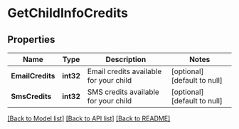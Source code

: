 # GetChildInfoCredits

## Properties
Name | Type | Description | Notes
------------ | ------------- | ------------- | -------------
**EmailCredits** | **int32** | Email credits available for your child | [optional] [default to null]
**SmsCredits** | **int32** | SMS credits available for your child | [optional] [default to null]

[[Back to Model list]](../README.md#documentation-for-models) [[Back to API list]](../README.md#documentation-for-api-endpoints) [[Back to README]](../README.md)


